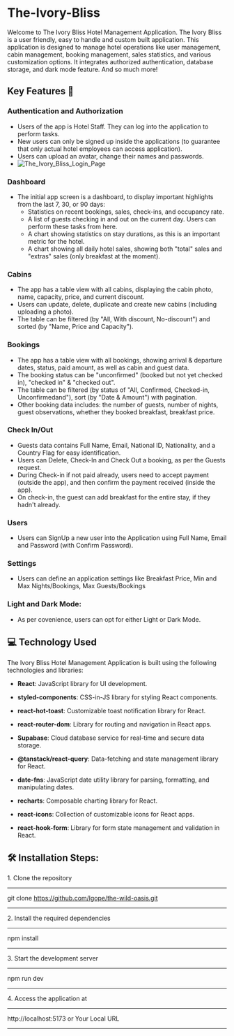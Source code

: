 # The-Ivory-Bliss

Welcome to The Ivory Bliss Hotel Management Application. The Ivory Bliss is a user friendly, easy to handle and custom built application. This application is designed to manage hotel operations like user management, cabin management, booking management, sales statistics, and various customization options. It integrates authorized authentication, database storage, and dark mode feature. And so much more!

## Key Features 📝

### Authentication and Authorization

- Users of the app is Hotel Staff. They can log into the application to perform tasks.
- New users can only be signed up inside the applications (to guarantee that only actual hotel employees can access application).
- Users can upload an avatar, change their names and passwords.
- <img width=“100” alt="The_Ivory_Bliss_Login_Page" src="https://github.com/spksra/The_Ivory_Bliss/assets/69047778/a600ee5a-2f6b-408d-8501-08ca8183a3e6">

### Dashboard

- The initial app screen is a dashboard, to display important highlights from the last 7, 30, or 90 days:
  - Statistics on recent bookings, sales, check-ins, and occupancy rate.
  - A list of guests checking in and out on the current day. Users can perform these tasks from here.
  - A chart showing statistics on stay durations, as this is an important metric for the hotel.
  - A chart showing all daily hotel sales, showing both "total" sales and "extras" sales (only breakfast at the moment).

### Cabins

- The app has a table view with all cabins, displaying the cabin photo, name, capacity, price, and current discount.
- Users can update, delete, duplicate and create new cabins (including uploading a photo).
- The table can be filtered (by "All, With discount, No-discount") and sorted (by "Name, Price and Capacity").

### Bookings

- The app has a table view with all bookings, showing arrival & departure dates, status, paid amount, as well as cabin and guest data.
- The booking status can be "unconfirmed" (booked but not yet checked in), "checked in" & "checked out".
- The table can be filtered (by status of "All, Confirmed, Checked-in, Unconfirmedand"), sort (by "Date & Amount") with pagination.
- Other booking data includes: the number of guests, number of nights, guest observations, whether they booked breakfast, breakfast price.

### Check In/Out

- Guests data contains Full Name, Email, National ID, Nationality, and a Country Flag for easy identification.
- Users can Delete, Check-In and Check Out a booking, as per the Guests request.
- During Check-in if not paid already, users need to accept payment (outside the app), and then confirm the payment received (inside the app).
- On check-in, the guest can add breakfast for the entire stay, if they hadn't already.

### Users

- Users can SignUp a new user into the Application using Full Name, Email and Password (with Confirm Password).

### Settings

- Users can define an application settings like Breakfast Price, Min and Max Nights/Bookings, Max Guests/Bookings

### Light and Dark Mode:

- As per covenience, users can opt for either Light or Dark Mode.

## 💻 Technology Used

The Ivory Bliss Hotel Management Application is built using the following technologies and libraries:

- **React**: JavaScript library for UI development.

- **styled-components**: CSS-in-JS library for styling React components.

- **react-hot-toast**: Customizable toast notification library for React.

- **react-router-dom**: Library for routing and navigation in React apps.

- **Supabase**: Cloud database service for real-time and secure data storage.

- **@tanstack/react-query**: Data-fetching and state management library for React.

- **date-fns**: JavaScript date utility library for parsing, formatting, and manipulating dates.

- **recharts**: Composable charting library for React.

- **react-icons**: Collection of customizable icons for React apps.

- **react-hook-form**: Library for form state management and validation in React.

## 🛠️ Installation Steps:

<p>1. Clone the repository</p>

---

git clone https://github.com/lgope/the-wild-oasis.git

---

<p>2. Install the required dependencies </p>

---

npm install

---

<p>3. Start the development server</p>

---

npm run dev

---

<p>4. Access the application at</p>

---

http://localhost:5173 or Your Local URL

---
